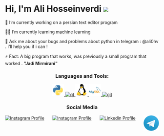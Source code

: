 <br />

# Hi, I'm Ali Hosseinverdi <img width="30" src="https://camo.githubusercontent.com/e8e7b06ecf583bc040eb60e44eb5b8e0ecc5421320a92929ce21522dbc34c891/68747470733a2f2f6d656469612e67697068792e636f6d2f6d656469612f6876524a434c467a6361737252346961377a2f67697068792e676966">


💼 I’m currently working on a persian text editor program

🧑‍🎓 I’m currently learning machine learning

💬 Ask me about your bugs and problems about python in telegram : @ali0hv . I'll help you if i can !

⚡ Fact: A big program that works, was previously a small program that worked . **"Jadi Mirmirani"**


<h3 align="center">Languages and Tools:</h3>

<p align="center">
<a href="https://www.python.org" target="_blank"> <img src="https://raw.githubusercontent.com/devicons/devicon/master/icons/python/python-original.svg" alt="python" width="40" height="40"/> </a>
<a href="https://www.qt.io/" target="_blank"> <img src="https://upload.wikimedia.org/wikipedia/commons/0/0b/Qt_logo_2016.svg" alt="qt" width="40" height="40"/> </a> 
<a href="https://www.linux.org/" target="_blank"> <img src="https://raw.githubusercontent.com/devicons/devicon/master/icons/linux/linux-original.svg" alt="linux" width="40" height="40"/> </a> 
<a href="https://www.mysql.com/" target="_blank"> <img src="https://raw.githubusercontent.com/devicons/devicon/master/icons/mysql/mysql-original-wordmark.svg" alt="mysql" width="40" height="40"/> </a>  
<a href="https://git-scm.com/" target="_blank"> <img src="https://www.vectorlogo.zone/logos/git-scm/git-scm-icon.svg" alt="git" width="40" height="40"/> </a> 
</p>

<h3 align="center">
Social Media
</h3>

<div align="center" style="display: flex; justify-content: space-between;">
    <a href="https://www.youtube.com/channel/UCfWOfDCru2FSFNtDS26te8Q">
        <img src="https://i.imgur.com/FpwHmmL.png" width="50" height="50" alt="Instagram Profile">
    </a>
    <a href="https://www.instagram.com/alihv.ir">
        <img src="https://upload.wikimedia.org/wikipedia/commons/thumb/a/a5/Instagram_icon.png/600px-Instagram_icon.png" width="50" height="50" alt="Instagram Profile">
    </a>
    <a href="https://www.linkedin.com/in/ali-hosseinverdi-63368320b/">
        <img src="https://cdn-icons-png.flaticon.com/512/174/174857.png" width="50" height="50" alt="Linkedin Profile">
    </a>
    <a href="https://t.me/ali0hv">
        <img src="https://raw.githubusercontent.com/github/explore/80688e429a7d4ef2fca1e82350fe8e3517d3494d/topics/telegram/telegram.png" alt="Telegram" height="50" width="50">
    </a>
</div>

<!-- <br>
<p align="center">
<img alt="GitHub stats" src="https://github-readme-stats.vercel.app/api?username=ali-hv&show_icons=true&theme=dark">
<img alt="Top Langs" src="https://github-readme-stats.vercel.app/api/top-langs/?username=ali-hv&show_icons=true&theme=dark">
</p> -->
